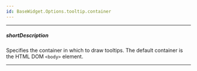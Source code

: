 ```yaml
---
id: BaseWidget.Options.tooltip.container
---
```

---
##### shortDescription
Specifies the container in which to draw tooltips. The default container is the HTML DOM `<body>` element.

---
